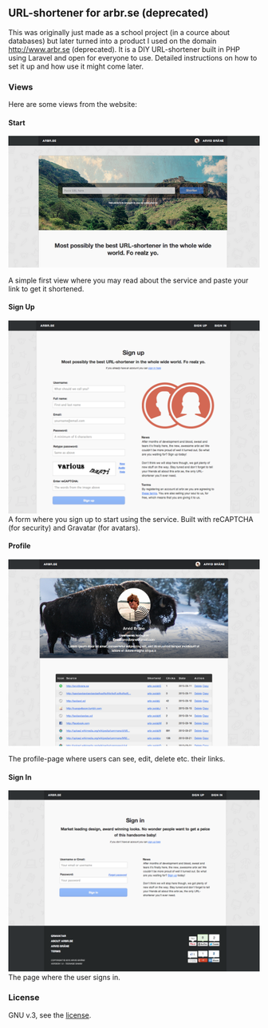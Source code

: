 ## URL-shortener for arbr.se (deprecated)
This was originally just made as a school project (in a cource about databases) but later turned into a product I used on the domain http://www.arbr.se (deprecated). It is a DIY URL-shortener built in PHP using Laravel and open for everyone to use. Detailed instructions on how to set it up and how use it might come later.

### Views
Here are some views from the website:
#### Start
![](https://github.com/Kodagrux/URL-shortener/blob/master/start.png)

A simple first view where you may read about the service and paste your link to get it shortened.

#### Sign Up
![](https://github.com/Kodagrux/URL-shortener/blob/master/signup.png)
A form where you sign up to start using the service. Built with reCAPTCHA (for security) and Gravatar (for avatars).

#### Profile
![](https://github.com/Kodagrux/URL-shortener/blob/master/profile.png)

The profile-page where users can see, edit, delete etc. their links.

#### Sign In
![](https://github.com/Kodagrux/URL-shortener/blob/master/signin.png)
The page where the user signs in.



### License
GNU v.3, see the [license](https://github.com/Kodagrux/URL-shortener/blob/master/LICENSE.txt). 